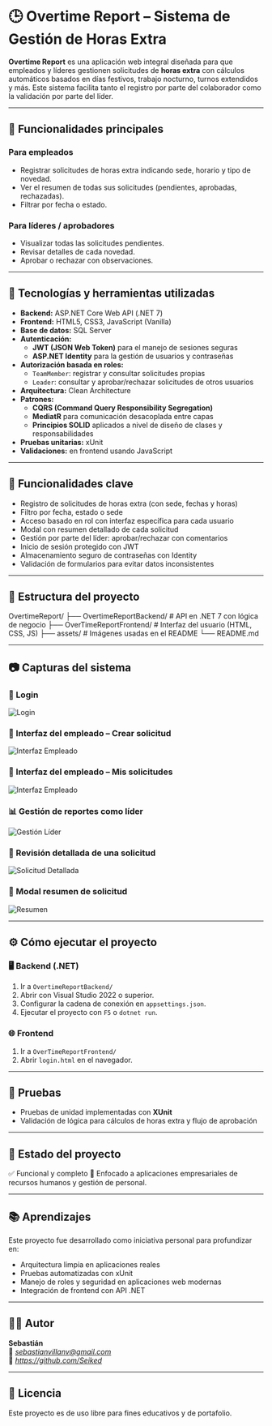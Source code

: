 # 🕒 Overtime Report – Sistema de Gestión de Horas Extra

**Overtime Report** es una aplicación web integral diseñada para que empleados y líderes gestionen solicitudes de **horas extra** con cálculos automáticos basados en días festivos, trabajo nocturno, turnos extendidos y más. Este sistema facilita tanto el registro por parte del colaborador como la validación por parte del líder.

---

## 📌 Funcionalidades principales

### Para empleados
- Registrar solicitudes de horas extra indicando sede, horario y tipo de novedad.
- Ver el resumen de todas sus solicitudes (pendientes, aprobadas, rechazadas).
- Filtrar por fecha o estado.

### Para líderes / aprobadores
- Visualizar todas las solicitudes pendientes.
- Revisar detalles de cada novedad.
- Aprobar o rechazar con observaciones.

---

## 🧰 Tecnologías y herramientas utilizadas

- **Backend:** ASP.NET Core Web API (.NET 7)
- **Frontend:** HTML5, CSS3, JavaScript (Vanilla)
- **Base de datos:** SQL Server
- **Autenticación:**
  - **JWT (JSON Web Token)** para el manejo de sesiones seguras
  - **ASP.NET Identity** para la gestión de usuarios y contraseñas
- **Autorización basada en roles:**
  - `TeamMember`: registrar y consultar solicitudes propias
  - `Leader`: consultar y aprobar/rechazar solicitudes de otros usuarios
- **Arquitectura:** Clean Architecture 
- **Patrones:**
  - **CQRS (Command Query Responsibility Segregation)**
  - **MediatR** para comunicación desacoplada entre capas
  - **Principios SOLID** aplicados a nivel de diseño de clases y responsabilidades
- **Pruebas unitarias:** xUnit
- **Validaciones:** en frontend usando JavaScript 

---

## 🧪 Funcionalidades clave

- Registro de solicitudes de horas extra (con sede, fechas y horas)
- Filtro por fecha, estado o sede
- Acceso basado en rol con interfaz específica para cada usuario
- Modal con resumen detallado de cada solicitud
- Gestión por parte del líder: aprobar/rechazar con comentarios
- Inicio de sesión protegido con JWT
- Almacenamiento seguro de contraseñas con Identity
- Validación de formularios para evitar datos inconsistentes

---

## 🧱 Estructura del proyecto
OvertimeReport/
├── OvertimeReportBackend/ # API en .NET 7 con lógica de negocio
├── OverTimeReportFrontend/ # Interfaz del usuario (HTML, CSS, JS)
├── assets/ # Imágenes usadas en el README
└── README.md


---

## 📷 Capturas del sistema

### 🔐 Login
![Login](assets/login.png)

### 📄 Interfaz del empleado – Crear solicitud
![Interfaz Empleado](assets/CreateReport.png)

### 📄 Interfaz del empleado – Mis solicitudes
![Interfaz Empleado](assets/userReportInterface.png)

### 📊 Gestión de reportes como líder
![Gestión Líder](assets/leaderManagingReports.png)

### 📝 Revisión detallada de una solicitud
![Solicitud Detallada](assets/LeaderReportRequestManaging.png)

### 📌 Modal resumen de solicitud
![Resumen](assets/reportInfo.png)

---

## ⚙️ Cómo ejecutar el proyecto

### 🖥 Backend (.NET)

1. Ir a `OvertimeReportBackend/`
2. Abrir con Visual Studio 2022 o superior.
3. Configurar la cadena de conexión en `appsettings.json`.
4. Ejecutar el proyecto con `F5` o `dotnet run`.

### 🌐 Frontend

1. Ir a `OverTimeReportFrontend/`
2. Abrir `login.html` en el navegador.

---

## 🧪 Pruebas

- Pruebas de unidad implementadas con **XUnit**
- Validación de lógica para cálculos de horas extra y flujo de aprobación

---

## 🚀 Estado del proyecto

✅ Funcional y completo 
📌 Enfocado a aplicaciones empresariales de recursos humanos y gestión de personal.

---

## 📚 Aprendizajes

Este proyecto fue desarrollado como iniciativa personal para profundizar en:
- Arquitectura limpia en aplicaciones reales
- Pruebas automatizadas con xUnit
- Manejo de roles y seguridad en aplicaciones web modernas
- Integración de frontend con API .NET

---

## 🧑‍💻 Autor

**Sebastián**  
📧 *sebastianvillanv@gmail.com*  
🔗 *https://github.com/Seiked*

---

## 📄 Licencia

Este proyecto es de uso libre para fines educativos y de portafolio.
